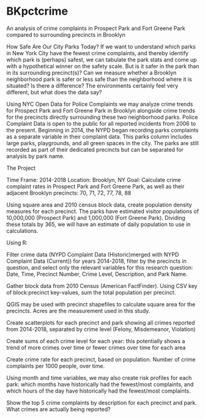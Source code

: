 # BKpctcrime
An analysis of crime complaints in Prospect Park and Fort Greene Park compared to surrounding precincts in Brooklyn

How Safe Are Our City Parks Today?
If we want to understand which parks in New York City have the fewest crime complaints, and thereby identify which park is (perhaps) safest, we can tabulate the park stats and come up with a hypothetical winner on the safety scale. But is it safer in the park than in its surrounding precinct(s)? Can we measure whether a Brooklyn neighborhood park is safer or less safe than the neighborhood where it is situated? Is there a difference? The environments certainly feel very different, but what does the data say?

Using NYC Open Data for Police Complaints we may analyze crime trends for Prospect Park and Fort Greene Park in Brooklyn alongside crime trends for the precincts directly surrounding these two neighborhood parks. Police Complaint Data is open to the public for all reported incidents from 2006 to the present. Beginning in 2014, the NYPD began recording parks complaints as a separate variable in their complaint data. This parks column includes large parks, playgrounds, and all green spaces in the city. The parks are still recorded as part of their dedicated precincts but can be separated for analysis by park name. 

The Project

Time Frame: 2014-2018
Location: Brooklyn, NY
Goal: Calculate crime complaint rates in Prospect Park and Fort Greene Park, as well as their adjacent Brooklyn precincts:
70, 71, 72, 77, 78, 88

Using square area and 2010 census block data, create population density measures for each precinct. The parks have estimated visitor populations of 10,000,000 (Prospect Park) and 1,000,000 (Fort Greene Park). Dividing these totals by 365, we will have an estimate of daily population to use in calculations.

Using R:

Filter crime data (NYPD Complaint Data (Historic)merged with NYPD Complaint Data (Current)) for years 2014-2018, filter by the precincts in question, and select only the relevant variables for this research question: Date, Time, Precinct Number, Crime Level, Description, and Park Name.

Gather block data from 2010 Census (American FactFinder). Using CSV key of block:precinct key-values, sum the total population per precinct.

QGIS may be used with precinct shapefiles to calculate square area for the precincts. Acres are the measurement used in this study.

Create scatterplots for each precinct and park showing all crimes reported from 2014-2018, separated by crime level (Felony, Misdemeanor, Violation)

Create sums of each crime level for each year: this potentially shows a trend of more crimes over time or fewer crimes over time for each area

Create crime rate for each precinct, based on population. Number of crime complaints per 1000 people, over time.

Using month and time variables, we may also create risk profiles for each park: which months have historically had the fewest/most complaints, and which hours of the day have historically had the fewest/most complaints.

Show the top 5 crime complaints by description for each precinct and park. What crimes are actually being reported?



